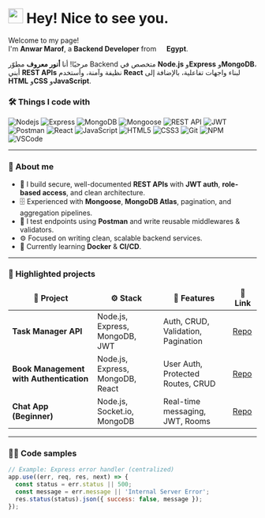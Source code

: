 <h1><img src="https://emojis.slackmojis.com/emojis/images/1531849430/4246/blob-sunglasses.gif?1531849430" width="30"/> Hey! Nice to see you.</h1>

<p>Welcome to my page! </br> I'm <b>Anwar Marof</b>, a <b>Backend Developer</b> from <img src="https://cdn-icons-png.flaticon.com/512/197/197600.png" width="13"/> <b>Egypt</b>.</p>

<p>مرحبًا! أنا <b>أنور معروف</b> مطوّر Backend متخصص في <b>Node.js</b> و<b>Express</b> و<b>MongoDB</b>، أبني <b>REST APIs</b> نظيفة وآمنة، وأستخدم <b>React</b> لبناء واجهات تفاعلية، بالإضافة إلى <b>HTML</b> و<b>CSS</b> و<b>JavaScript</b>.</p>

<h3>🛠️ Things I code with</h3>
<p>
  <img alt="Nodejs" src="https://img.shields.io/badge/-Node.js-43853d?style=flat-square&logo=node.js&logoColor=white" />
  <img alt="Express" src="https://img.shields.io/badge/-Express-000000?style=flat-square&logo=express&logoColor=white" />
  <img alt="MongoDB" src="https://img.shields.io/badge/-MongoDB-13aa52?style=flat-square&logo=mongodb&logoColor=white" />
  <img alt="Mongoose" src="https://img.shields.io/badge/-Mongoose-880000?style=flat-square&logo=mongodb&logoColor=white" />
  <img alt="REST API" src="https://img.shields.io/badge/-REST%20API-0A66C2?style=flat-square" />
  <img alt="JWT" src="https://img.shields.io/badge/-JWT-000000?style=flat-square&logo=jsonwebtokens&logoColor=white" />
  <img alt="Postman" src="https://img.shields.io/badge/-Postman-FF6C37?style=flat-square&logo=postman&logoColor=white" />
  <img alt="React" src="https://img.shields.io/badge/-React-45b8d8?style=flat-square&logo=react&logoColor=white" />
  <img alt="JavaScript" src="https://img.shields.io/badge/-JavaScript-F7DF1E?style=flat-square&logo=javascript&logoColor=000" />
  <img alt="HTML5" src="https://img.shields.io/badge/-HTML5-E34F26?style=flat-square&logo=html5&logoColor=white" />
  <img alt="CSS3" src="https://img.shields.io/badge/-CSS3-1572B6?style=flat-square&logo=css3&logoColor=white" />
  <img alt="Git" src="https://img.shields.io/badge/-Git-F05032?style=flat-square&logo=git&logoColor=white" />
  <img alt="NPM" src="https://img.shields.io/badge/-NPM-CB3837?style=flat-square&logo=npm&logoColor=white" />
  <img alt="VSCode" src="https://img.shields.io/badge/-VSCode-007ACC?style=flat-square&logo=visual-studio-code&logoColor=white" />
</p>

---

<h3>📌 About me</h3>
<ul>
  <li>🔭 I build secure, well-documented <b>REST APIs</b> with <b>JWT auth</b>, <b>role-based access</b>, and clean architecture.</li>
  <li>🗄️ Experienced with <b>Mongoose</b>, <b>MongoDB Atlas</b>, pagination, and aggregation pipelines.</li>
  <li>🧪 I test endpoints using <b>Postman</b> and write reusable middlewares & validators.</li>
  <li>⚙️ Focused on writing clean, scalable backend services.</li>
  <li>🌱 Currently learning <b>Docker</b> & <b>CI/CD</b>.</li>
</ul>

---

<h3>🚀 Highlighted projects</h3>
<table>
  <thead align="center">
    <tr>
      <td><b>🎁 Project</b></td>
      <td><b>⚙️ Stack</b></td>
      <td><b>🧩 Features</b></td>
      <td><b>🔗 Link</b></td>
    </tr>
  </thead>
  <tbody>
    <tr>
      <td><b>Task Manager API</b></td>
      <td>Node.js, Express, MongoDB, JWT</td>
      <td>Auth, CRUD, Validation, Pagination</td>
      <td><a href="https://github.com/anwar-dev55/Task-Manager">Repo</a></td>
    </tr>
    <tr>
      <td><b>Book Management with Authentication</b></td>
      <td>Node.js, Express, MongoDB, React</td>
      <td>User Auth, Protected Routes, CRUD</td>
      <td><a href="https://github.com/anwar-dev55/Book-mangement-with-authentication">Repo</a></td>
    </tr>
    <tr>
      <td><b>Chat App (Beginner)</b></td>
      <td>Node.js, Socket.io, MongoDB</td>
      <td>Real-time messaging, JWT, Rooms</td>
      <td><a href="https://github.com/anwar-dev55/Chatting-app">Repo</a></td>
    </tr>
  </tbody>
</table>

---

<h3>🧑‍💻 Code samples</h3>

```js
// Example: Express error handler (centralized)
app.use((err, req, res, next) => {
  const status = err.status || 500;
  const message = err.message || 'Internal Server Error';
  res.status(status).json({ success: false, message });
});
